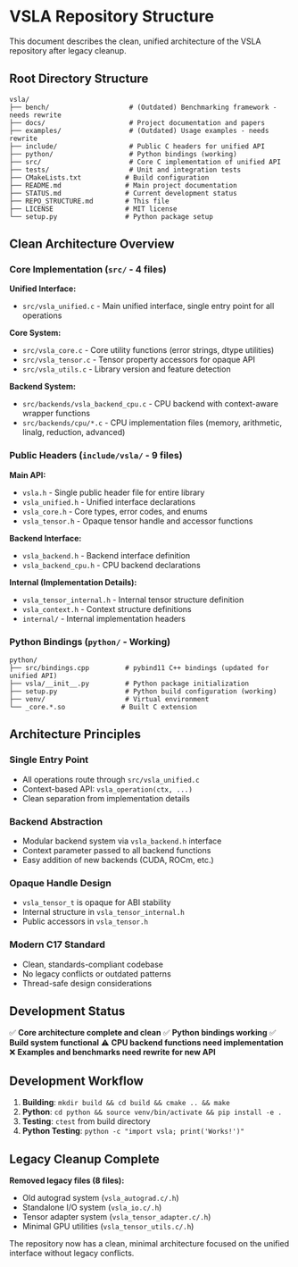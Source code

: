 # VSLA Repository Structure

This document describes the clean, unified architecture of the VSLA repository after legacy cleanup.

## Root Directory Structure

```
vsla/
├── bench/                    # (Outdated) Benchmarking framework - needs rewrite
├── docs/                     # Project documentation and papers
├── examples/                 # (Outdated) Usage examples - needs rewrite  
├── include/                  # Public C headers for unified API
├── python/                   # Python bindings (working)
├── src/                      # Core C implementation of unified API
├── tests/                    # Unit and integration tests
├── CMakeLists.txt           # Build configuration
├── README.md                # Main project documentation
├── STATUS.md                # Current development status
├── REPO_STRUCTURE.md        # This file
├── LICENSE                  # MIT license
└── setup.py                 # Python package setup
```

## Clean Architecture Overview

### Core Implementation (`src/` - 4 files)

**Unified Interface:**
- `src/vsla_unified.c` - Main unified interface, single entry point for all operations

**Core System:**
- `src/vsla_core.c` - Core utility functions (error strings, dtype utilities)
- `src/vsla_tensor.c` - Tensor property accessors for opaque API
- `src/vsla_utils.c` - Library version and feature detection

**Backend System:**
- `src/backends/vsla_backend_cpu.c` - CPU backend with context-aware wrapper functions
- `src/backends/cpu/*.c` - CPU implementation files (memory, arithmetic, linalg, reduction, advanced)

### Public Headers (`include/vsla/` - 9 files)

**Main API:**
- `vsla.h` - Single public header file for entire library
- `vsla_unified.h` - Unified interface declarations
- `vsla_core.h` - Core types, error codes, and enums
- `vsla_tensor.h` - Opaque tensor handle and accessor functions

**Backend Interface:**
- `vsla_backend.h` - Backend interface definition
- `vsla_backend_cpu.h` - CPU backend declarations

**Internal (Implementation Details):**
- `vsla_tensor_internal.h` - Internal tensor structure definition
- `vsla_context.h` - Context structure definitions
- `internal/` - Internal implementation headers

### Python Bindings (`python/` - Working)

```
python/
├── src/bindings.cpp         # pybind11 C++ bindings (updated for unified API)
├── vsla/__init__.py         # Python package initialization
├── setup.py                 # Python build configuration (working)
├── venv/                    # Virtual environment
└── _core.*.so              # Built C extension
```

## Architecture Principles

### Single Entry Point
- All operations route through `src/vsla_unified.c`
- Context-based API: `vsla_operation(ctx, ...)`
- Clean separation from implementation details

### Backend Abstraction
- Modular backend system via `vsla_backend.h` interface
- Context parameter passed to all backend functions
- Easy addition of new backends (CUDA, ROCm, etc.)

### Opaque Handle Design
- `vsla_tensor_t` is opaque for ABI stability
- Internal structure in `vsla_tensor_internal.h`
- Public accessors in `vsla_tensor.h`

### Modern C17 Standard
- Clean, standards-compliant codebase
- No legacy conflicts or outdated patterns
- Thread-safe design considerations

## Development Status

✅ **Core architecture complete and clean**
✅ **Python bindings working**
✅ **Build system functional**
⚠️ **CPU backend functions need implementation**
❌ **Examples and benchmarks need rewrite for new API**

## Development Workflow

1. **Building**: `mkdir build && cd build && cmake .. && make`
2. **Python**: `cd python && source venv/bin/activate && pip install -e .`
3. **Testing**: `ctest` from build directory
4. **Python Testing**: `python -c "import vsla; print('Works!')"`

## Legacy Cleanup Complete

**Removed legacy files (8 files):**
- Old autograd system (`vsla_autograd.c/.h`)
- Standalone I/O system (`vsla_io.c/.h`)
- Tensor adapter system (`vsla_tensor_adapter.c/.h`)
- Minimal GPU utilities (`vsla_tensor_utils.c/.h`)

The repository now has a clean, minimal architecture focused on the unified interface without legacy conflicts.